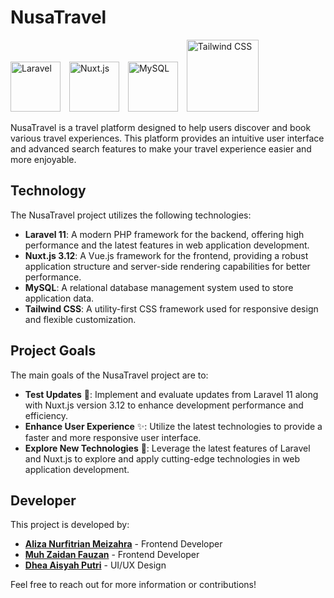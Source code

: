 <h1 align="left">
  NusaTravel
</h1>

<p align="left">
  <img src="https://img.shields.io/badge/-Laravel-FF2D20?logo=laravel&logoColor=white" alt="Laravel" width="80" style="margin-right: 10px;"/>
  <img src="https://img.shields.io/badge/-Nuxt.js-00C58E?logo=nuxt.js&logoColor=white" alt="Nuxt.js" width="80" style="margin-right: 10px;"/>
  <img src="https://img.shields.io/badge/-MySQL-00758F?logo=mysql&logoColor=white" alt="MySQL" width="80" style="margin-right: 10px;"/>
  <img src="https://img.shields.io/badge/-Tailwind_CSS-38B2AC?logo=tailwind-css&logoColor=white" alt="Tailwind CSS" width="115" style="margin-right: 10px;"/>
</p>

NusaTravel is a travel platform designed to help users discover and book various travel experiences. This platform provides an intuitive user interface and advanced search features to make your travel experience easier and more enjoyable.

## Technology

The NusaTravel project utilizes the following technologies:

- **Laravel 11**: A modern PHP framework for the backend, offering high performance and the latest features in web application development.
- **Nuxt.js 3.12**: A Vue.js framework for the frontend, providing a robust application structure and server-side rendering capabilities for better performance.
- **MySQL**: A relational database management system used to store application data.
- **Tailwind CSS**: A utility-first CSS framework used for responsive design and flexible customization.

## Project Goals

The main goals of the NusaTravel project are to:

- **Test Updates** 🚀: Implement and evaluate updates from Laravel 11 along with Nuxt.js version 3.12 to enhance development performance and efficiency.
- **Enhance User Experience** ✨: Utilize the latest technologies to provide a faster and more responsive user interface.
- **Explore New Technologies** 🧪: Leverage the latest features of Laravel and Nuxt.js to explore and apply cutting-edge technologies in web application development.

## Developer

This project is developed by:

- **[Aliza Nurfitrian Meizahra](https://github.com/Alizaaaja4)** - Frontend Developer
- **[Muh Zaidan Fauzan](https://github.com/Zaidanfzn)** - Frontend Developer
- **[Dhea Aisyah Putri](https://github.com/dheaaisyah)** - UI/UX Design

Feel free to reach out for more information or contributions!
